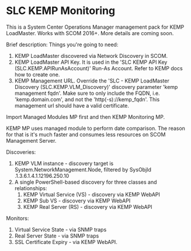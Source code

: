 # SLC KEMP Monitoring
This is a System Center Operations Manager management pack for KEMP LoadMaster. Works with SCOM 2016+.
More details are coming soon. 

Brief description:
Things you're going to need: 
  1. KEMP LoadMaster discovered via Network Discovery in SCOM.
  2. KEMP LoadMaster API Key. It is used in the 'SLC KEMP API Key (SLC.KEMP.APIRunAsAccount)' Run-As Account. Refer to KEMP docs how to create one.
  3. KEMP Management URL. Override the 'SLC - KEMP LoadMaster Discovery (SLC.KEMP.VLM_Discovery)' discovery parameter '<ManagementFQDN>kemp management fqdn</ManagementFQDN>'. Make sure to only include the FQDN, i.e. 'kemp.domain.com', and not the 'http(-s)://kemp_fqdn'.  This management url should have a valid certificate.

Import Managed Modules MP first and then KEMP Monitoring MP. 

KEMP MP uses managed module to perform date comparison. The reason for that is it's much faster and consumes less resources on SCOM Management Server. 

Discoveries:
  1. KEMP VLM instance - discovery target is System.NetworkManagement.Node, filtered by SysObjId .1.3.6.1.4.1.12196.250.10
  2. A single PowerShell-based discovery for three classes and relationships:
     1. KEMP Virtual Service (VS) - discovery via KEMP WebAPI
     2. KEMP Sub VS - discovery via KEMP WebAPI
     3. KEMP Real Server (RS) - discovery via KEMP WebAPI
     
Monitors:
  1. Virtual Service State - via SNMP traps
  2. Real Server State - via SNMP traps
  3. SSL Certificate Expiry - via KEMP WebAPI.
